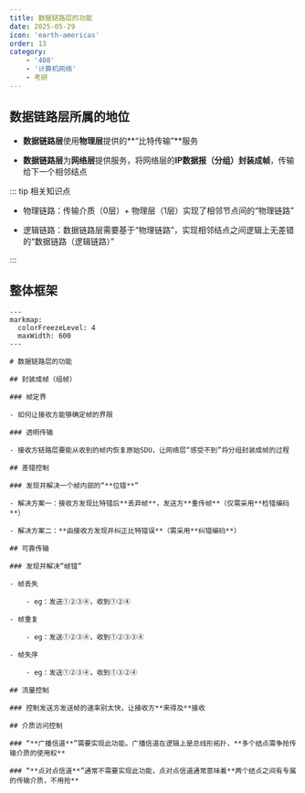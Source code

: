 ```yaml
---
title: 数据链路层的功能
date: 2025-05-29
icon: 'earth-americas'
order: 13
category: 
    - '408'
    - '计算机网络'
    - 考研
---
```


## 数据链路层所属的地位

- **数据链路层**使用**物理层**提供的**“比特传输”**服务

- **数据链路层**为**网络层**提供服务，将网络层的**IP数据报（分组）**封装成**帧**，传输给下一个相邻结点

::: tip 相关知识点

- 物理链路：传输介质（0层）+ 物理层（1层）实现了相邻节点间的“物理链路”

- 逻辑链路：数据链路层需要基于“物理链路”，实现相邻结点之间逻辑上无差错的“数据链路（逻辑链路）”

:::

## 整体框架

````markmap
---
markmap:
  colorFreezeLevel: 4
  maxWidth: 600
---

# 数据链路层的功能

## 封装成帧（组帧）

### 帧定界

- 如何让接收方能够确定帧的界限

### 透明传输

- 接收方链路层要能从收到的帧内恢复原始SDU，让网络层“感受不到”将分组封装成帧的过程

## 差错控制

### 发现并解决一个帧内部的“**位错**”

- 解决方案一：接收方发现比特错后**丢弃帧**，发送方**重传帧**（仅需采用**检错编码**）

- 解决方案二：**由接收方发现并纠正比特错误**（需采用**纠错编码**）

## 可靠传输

### 发现并解决“帧错”

- 帧丢失

    - eg：发送①②③④，收到①②④

- 帧重复

    - eg：发送①②③④，收到①②③③④

- 帧失序

    - eg：发送①②③④，收到①③②④

## 流量控制

### 控制发送方发送帧的速率别太快，让接收方**来得及**接收

## 介质访问控制

### “**广播信道**”需要实现此功能。广播信道在逻辑上是总线形拓扑，**多个结点需争抢传输介质的使用权**

### “**点对点信道**”通常不需要实现此功能，点对点信道通常意味着**两个结点之间有专属的传输介质，不用抢**

````


